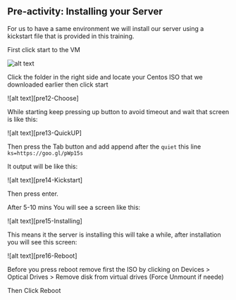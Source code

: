 ## Pre-activity: Installing your Server

For us to have a same environment we will install our server using a kickstart file that is provided in this training.

First click start to the VM

![alt text][pre11-StartingVM]

Click the folder in the right side and locate your Centos ISO that we downloaded earlier then click start

![alt text][pre12-Choose]

While starting keep pressing up button to avoid timeout and wait that screen is like this:

![alt text][pre13-QuickUP]

Then press the Tab button and add append after the `quiet` this line ` ks=https://goo.gl/pWp15s`

It output will be like this:

![alt text][pre14-Kickstart]

Then press enter.

After 5-10 mins You will see a screen like this:

![alt text][pre15-Installing]

This means it the server is installing this will take a while, after installation you will see this screen:

![alt text][pre16-Reboot]

Before you press reboot remove first the ISO by clicking on Devices > Optical Drives > Remove disk from virtual drives (Force Unmount if neede)

Then Click Reboot

[pre11-StartingVM]: https://github.com/ajohnsc/L101/blob/master/pictures/pre11-StartingVM.PNG
